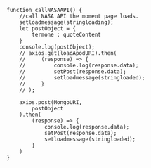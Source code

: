     function callNASAAPI() {
        //call NASA API the moment page loads. 
        setloadmessage(stringloading);
        let postObject = {
            termone : quoteContent
        }
        console.log(postObject);
        // axios.get(loadApodURI).then(
        //     (response) => {
        //         console.log(response.data);
        //         setPost(response.data);
        //         setloadmessage(stringloaded);
        //     }
        // );

        axios.post(MongoURI,
            postObject
        ).then(
            (response) => {
                console.log(response.data);
                setPost(response.data);
                setloadmessage(stringloaded);
            }
        )
    }